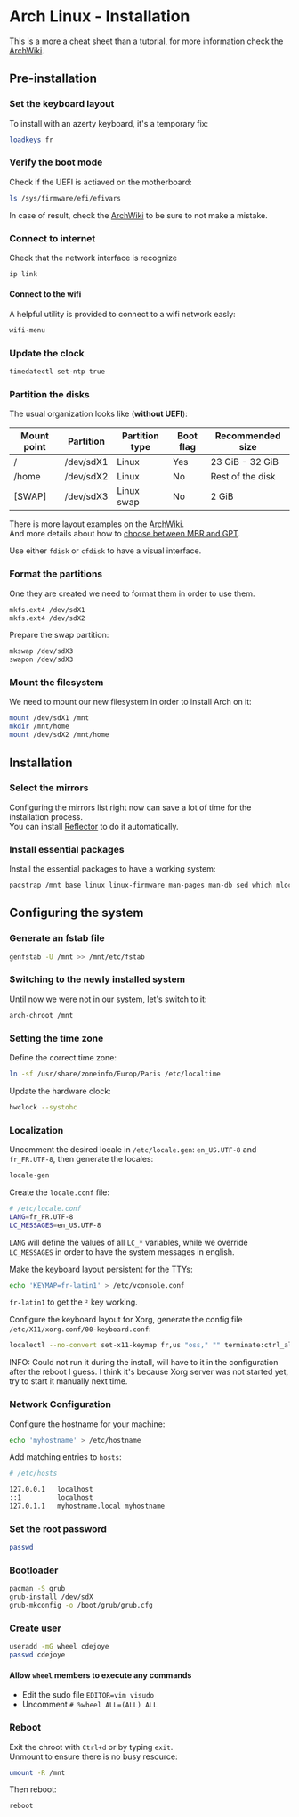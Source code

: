 # Arch Linux - Installation

This is a more a cheat sheet than a tutorial, for more information check the [ArchWiki](https://wiki.archlinux.org/index.php/installation_guide).


## Pre-installation

### Set the keyboard layout

To install with an azerty keyboard, it's a temporary fix:
```sh
loadkeys fr
```


### Verify the boot mode

Check if the UEFI is actiaved on the motherboard:
```sh
ls /sys/firmware/efi/efivars
```

In case of result, check the [ArchWiki](https://wiki.archlinux.org/index.php/installation_guide) to be sure to not make a mistake.


### Connect to internet

Check that the network interface is recognize
```sh
ip link
```

#### Connect to the wifi

A helpful utility is provided to connect to a wifi network easly:
```sh
wifi-menu
```


### Update the clock

```sh
timedatectl set-ntp true
```


### Partition the disks

The usual organization looks like (**without UEFI**):

| Mount point | Partition | Partition type | Boot flag | Recommended size |
|-------------|-----------|----------------|-----------|------------------|
| /           | /dev/sdX1 | Linux          | Yes       | 23 GiB - 32 GiB  |
| /home       | /dev/sdX2 | Linux          | No        | Rest of the disk |
| [SWAP]      | /dev/sdX3 | Linux swap     | No        | 2 GiB            |

There is more layout examples on the [ArchWiki](https://wiki.archlinux.org/index.php/Partitioning#Example_layouts).  
And more details about how to [choose between MBR and GPT](https://wiki.archlinux.org/index.php/Partitioning#Choosing_between_GPT_and_MBR).

Use either `fdisk` or `cfdisk` to have a visual interface.


### Format the partitions

One they are created we need to format them in order to use them.
```sh
mkfs.ext4 /dev/sdX1
mkfs.ext4 /dev/sdX2
```

Prepare the swap partition:
```sh
mkswap /dev/sdX3
swapon /dev/sdX3
```


### Mount the filesystem

We need to mount our new filesystem in order to install Arch on it:
```sh
mount /dev/sdX1 /mnt
mkdir /mnt/home
mount /dev/sdX2 /mnt/home
```


## Installation

### Select the mirrors

Configuring the mirrors list right now can save a lot of time for the installation process.  
You can install [Reflector](../Pacman/Reflector) to do it automatically.


### Install essential packages

Install the essential packages to have a working system:
```sh
pacstrap /mnt base linux linux-firmware man-pages man-db sed which mlocate vim networkmanager network-manager-applet xorg-server xorg-setxkbmap xorg-xev xorg-xprop zsh
```


## Configuring the system

### Generate an fstab file

```sh
genfstab -U /mnt >> /mnt/etc/fstab
```


### Switching to the newly installed system

Until now we were not in our system, let's switch to it:
```sh
arch-chroot /mnt
```


### Setting the time zone

Define the correct time zone:
```sh
ln -sf /usr/share/zoneinfo/Europ/Paris /etc/localtime
```

Update the hardware clock:
```sh
hwclock --systohc
```


### Localization

Uncomment the desired locale in `/etc/locale.gen`: `en_US.UTF-8` and `fr_FR.UTF-8`, then generate the locales:
```sh
locale-gen
```

Create the `locale.conf` file:
```sh
# /etc/locale.conf
LANG=fr_FR.UTF-8
LC_MESSAGES=en_US.UTF-8
```

`LANG` will define the values of all `LC_*` variables, while we override `LC_MESSAGES` in order to have the system messages in english.

Make the keyboard layout persistent for the TTYs:
```sh
echo 'KEYMAP=fr-latin1' > /etc/vconsole.conf
```

`fr-latin1` to get the `²` key working.

Configure the keyboard layout for Xorg, generate the config file `/etc/X11/xorg.conf/00-keyboard.conf`:
```sh
localectl --no-convert set-x11-keymap fr,us "oss," "" terminate:ctrl_alt_bksp,grp:alt_space_toggle,caps:escape
```

INFO: Could not run it during the install, will have to it in the configuration after the reboot I guess.
I think it's because Xorg server was not started yet, try to start it manually next time.


### Network Configuration

Configure the hostname for your machine:
```sh
echo 'myhostname' > /etc/hostname
```

Add matching entries to `hosts`:
```sh
# /etc/hosts

127.0.0.1	localhost
::1         localhost
127.0.1.1   myhostname.local myhostname
```


### Set the root password

```sh
passwd
```


### Bootloader

```sh
pacman -S grub
grub-install /dev/sdX
grub-mkconfig -o /boot/grub/grub.cfg
```

### Create user

```sh
useradd -mG wheel cdejoye
passwd cdejoye
```

#### Allow `wheel` members to execute any commands

* Edit the sudo file `EDITOR=vim visudo`
* Uncomment `# %wheel ALL=(ALL) ALL`


### Reboot

Exit the chroot with `Ctrl+d` or by typing `exit`.  
Unmount to ensure there is no busy resource:
```sh
umount -R /mnt
```

Then reboot:
```sh
reboot
```
